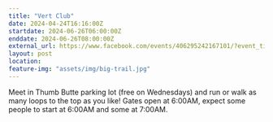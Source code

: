 ```yaml
---
title: "Vert Club"
date: 2024-04-24T16:16:00Z
startdate: 2024-06-26T06:00:00Z
enddate: 2024-06-26T08:00:00Z
external_url: https://www.facebook.com/events/406295242167101/?event_time_id=406295282167097
layout: post
location: 
feature-img: "assets/img/big-trail.jpg"
---
```


Meet in Thumb Butte parking lot (free on Wednesdays) and run or walk as many loops to the top as you like!  Gates open at 6&#58;00AM, expect some people to start at 6&#58;00AM and some at 7&#58;00AM. <br>
  <br>
  
